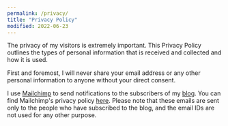 ```yaml
---
permalink: /privacy/
title: "Privacy Policy"
modified: 2022-06-23
---
```


The privacy of my visitors is extremely important. This Privacy Policy outlines the types of personal information that is received and collected and how it is used.

First and foremost, I will never share your email address or any other personal information to anyone without your direct consent.

I use [Mailchimp](https://mailchimp.com/de/) to send notifications to the subscribers of my [blog](https://mugdhak30.github.io/year-archive/). You can find Mailchimp's privacy policy [here](https://mailchimp.com/legal/). Please note that these emails are sent only to the people who have subscribed to the blog, and the email IDs are not used for any other purpose.
